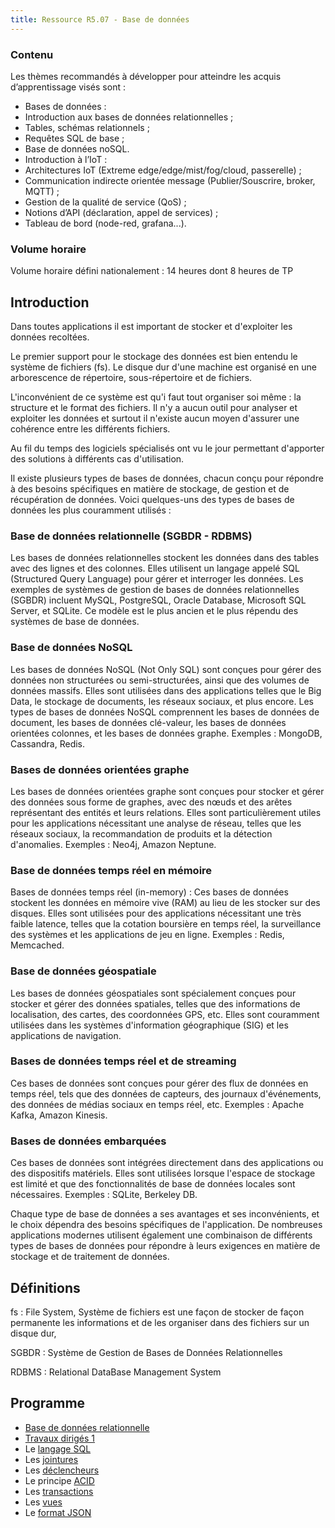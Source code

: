 ```yaml
---
title: Ressource R5.07 - Base de données
---
```


### Contenu

Les thèmes recommandés à développer pour atteindre les acquis d’apprentissage visés sont :

- Bases de données :
- Introduction aux bases de données relationnelles ;
- Tables, schémas relationnels ;
- Requêtes SQL de base ;
- Base de données noSQL.
- Introduction à l’IoT :
- Architectures IoT (Extreme edge/edge/mist/fog/cloud, passerelle) ;
- Communication indirecte orientée message (Publier/Souscrire, broker, MQTT) ;
- Gestion de la qualité de service (QoS) ;
- Notions d’API (déclaration, appel de services) ;
- Tableau de bord (node-red, grafana...).

### Volume horaire

Volume horaire défini nationalement : 14 heures dont 8 heures de TP

## Introduction

Dans toutes applications il est important de stocker et d'exploiter les données recoltées.

Le premier support pour le stockage des données est bien entendu le système de fichiers (fs). Le disque dur d'une machine est organisé en une arborescence de répertoire, sous-répertoire et de fichiers.

L'inconvénient de ce système est qu'i faut tout organiser soi même : la structure et le format des fichiers. Il n'y a aucun outil pour analyser et exploiter les données et surtout il n'existe aucun moyen d'assurer une cohérence entre les différents fichiers.

Au fil du temps des logiciels spécialisés ont vu le jour permettant d'apporter des solutions à différents cas d'utilisation.

Il existe plusieurs types de bases de données, chacun conçu pour répondre à des besoins spécifiques en matière de stockage, de gestion et de récupération de données. Voici quelques-uns des types de bases de données les plus couramment utilisés :

### Base de données relationnelle (SGBDR - RDBMS)

Les bases de données relationnelles stockent les données dans des tables avec des lignes et des colonnes. Elles utilisent un langage appelé SQL (Structured Query Language) pour gérer et interroger les données. Les exemples de systèmes de gestion de bases de données relationnelles (SGBDR) incluent MySQL, PostgreSQL, Oracle Database, Microsoft SQL Server, et SQLite. Ce modèle est le plus ancien et le plus répendu des systèmes de base de données.


### Base de données NoSQL

Les bases de données NoSQL (Not Only SQL) sont conçues pour gérer des données non structurées ou semi-structurées, ainsi que des volumes de données massifs. Elles sont utilisées dans des applications telles que le Big Data, le stockage de documents, les réseaux sociaux, et plus encore. Les types de bases de données NoSQL comprennent les bases de données de document, les bases de données clé-valeur, les bases de données orientées colonnes, et les bases de données graphe. Exemples : MongoDB, Cassandra, Redis.

### Bases de données orientées graphe

Les bases de données orientées graphe sont conçues pour stocker et gérer des données sous forme de graphes, avec des nœuds et des arêtes représentant des entités et leurs relations. Elles sont particulièrement utiles pour les applications nécessitant une analyse de réseau, telles que les réseaux sociaux, la recommandation de produits et la détection d'anomalies. Exemples : Neo4j, Amazon Neptune.

### Base de données temps réel en mémoire

Bases de données temps réel (in-memory) : Ces bases de données stockent les données en mémoire vive (RAM) au lieu de les stocker sur des disques. Elles sont utilisées pour des applications nécessitant une très faible latence, telles que la cotation boursière en temps réel, la surveillance des systèmes et les applications de jeu en ligne. Exemples : Redis, Memcached.

### Base de données géospatiale

Les bases de données géospatiales sont spécialement conçues pour stocker et gérer des données spatiales, telles que des informations de localisation, des cartes, des coordonnées GPS, etc. Elles sont couramment utilisées dans les systèmes d'information géographique (SIG) et les applications de navigation.

### Bases de données temps réel et de streaming

Ces bases de données sont conçues pour gérer des flux de données en temps réel, tels que des données de capteurs, des journaux d'événements, des données de médias sociaux en temps réel, etc. Exemples : Apache Kafka, Amazon Kinesis.

### Bases de données embarquées

Ces bases de données sont intégrées directement dans des applications ou des dispositifs matériels. Elles sont utilisées lorsque l'espace de stockage est limité et que des fonctionnalités de base de données locales sont nécessaires. Exemples : SQLite, Berkeley DB.

Chaque type de base de données a ses avantages et ses inconvénients, et le choix dépendra des besoins spécifiques de l'application. De nombreuses applications modernes utilisent également une combinaison de différents types de bases de données pour répondre à leurs exigences en matière de stockage et de traitement de données.

## Définitions

fs
: File System, Système de fichiers est une façon de stocker de façon permanente les informations et de les organiser dans des fichiers sur un disque dur, 


SGBDR
: Système de Gestion de Bases de Données Relationnelles 

RDBMS
: Relational DataBase Management System

## Programme

- [Base de données relationnelle](sgbdr)
- [Travaux dirigés 1](sgbdr/td)
- Le [langage SQL](sql)
- Les [jointures](sql/jointure)
- Les [déclencheurs](sql/trigger)
- Le principe [ACID](sql/acid)
- Les [transactions](sql/tcl)
- Les [vues](sql/vues)
- Le [format JSON](json)
